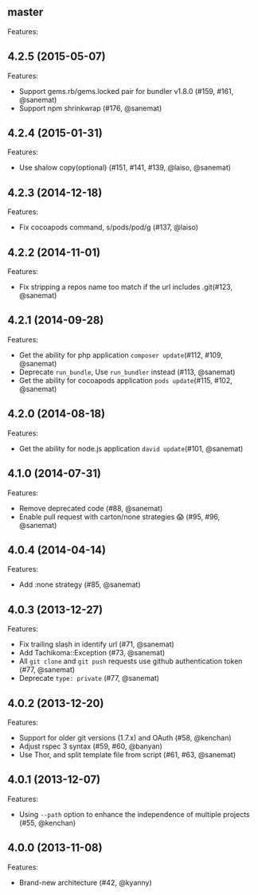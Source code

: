 ## master

Features:


## 4.2.5 (2015-05-07)

Features:
  - Support gems.rb/gems.locked pair for bundler v1.8.0 (#159, #161, @sanemat)
  - Support npm shrinkwrap (#176, @sanemat)

## 4.2.4 (2015-01-31)

Features:
  - Use shalow copy(optional) (#151, #141, #139, @laiso, @sanemat)

## 4.2.3 (2014-12-18)

Features:
  - Fix cocoapods command, s/pods/pod/g (#137, @laiso)

## 4.2.2 (2014-11-01)

Features:
  - Fix stripping a repos name too match if the url includes .git(#123, @sanemat)

## 4.2.1 (2014-09-28)

Features:
  - Get the ability for php application `composer update`(#112, #109, @sanemat)
  - Deprecate `run_bundle`, Use `run_bundler` instead (#113, @sanemat)
  - Get the ability for cocoapods application `pods update`(#115, #102, @sanemat)

## 4.2.0 (2014-08-18)

Features:
  - Get the ability for node.js application `david update`(#101, @sanemat)

## 4.1.0 (2014-07-31)

Features:
  - Remove deprecated code (#88, @sanemat)
  - Enable pull request with carton/none strategies :scream: (#95, #96, @sanemat)

## 4.0.4 (2014-04-14)

Features:
  - Add :none strategy (#85, @sanemat)

## 4.0.3 (2013-12-27)

Features:

  - Fix trailing slash in identify url (#71, @sanemat)
  - Add Tachikoma::Exception (#73, @sanemat)
  - All `git clone` and `git push` requests use github authentication token (#77, @sanemat)
  - Deprecate `type: private` (#77, @sanemat)

## 4.0.2 (2013-12-20)

Features:

  - Support for older git versions (1.7.x) and OAuth (#58, @kenchan)
  - Adjust rspec 3 syntax (#59, #60, @banyan)
  - Use Thor, and split template file from script (#61, #63, @sanemat)

## 4.0.1 (2013-12-07)

Features:

  -  Using `--path` option to enhance the independence of multiple projects (#55, @kenchan)

## 4.0.0 (2013-11-08)

Features:

  - Brand-new architecture (#42, @kyanny)
